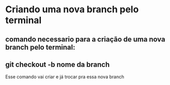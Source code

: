 # Criando uma nova branch pelo terminal

## comando necessario para a criação de uma nova branch pelo terminal:

## git checkout -b nome da branch

Esse comando vai criar e já trocar pra essa nova branch